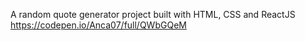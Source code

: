 A random quote generator project built with HTML, CSS and ReactJS https://codepen.io/Anca07/full/QWbGQeM

